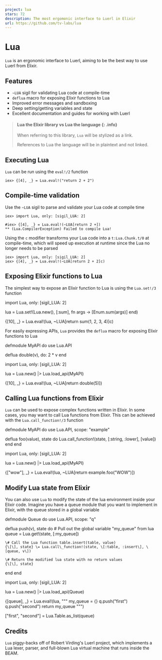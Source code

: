 ```yaml
---
project: lua
stars: 72
description: The most ergomonic interface to Luerl in Elixir
url: https://github.com/tv-labs/lua
---
```


Lua
===

`Lua` is an ergonomic interface to Luerl, aiming to be the best way to use Luerl from Elixir.

Features
--------

-   `~LUA` sigil for validating Lua code at compile-time
-   `deflua` macro for exposing Elixir functions to Lua
-   Improved error messages and sandboxing
-   Deep setting/getting variables and state
-   Excellent documentation and guides for working with Luerl

> #### Lua the Elixir library vs Lua the language {: .info}
> 
> When referring to this library, `Lua` will be stylized as a link.
> 
> References to Lua the language will be in plaintext and not linked.

Executing Lua
-------------

`Lua` can be run using the `eval!/2` function

```
iex> {[4], _} = Lua.eval!("return 2 + 2")
```

Compile-time validation
-----------------------

Use the `~LUA` sigil to parse and validate your Lua code at compile time

```
iex> import Lua, only: [sigil_LUA: 2]

#iex> {[4], _} = Lua.eval!(~LUA[return 2 +])
** (Lua.CompilerException) Failed to compile Lua!
```

Using the `c` modifier transforms your Lua code into a `t:Lua.Chunk.t/0` at compile-time, which will speed up execution at runtime since the Lua no longer needs to be parsed

```
iex> import Lua, only: [sigil_LUA: 2]
iex> {[4], _} = Lua.eval!(~LUA[return 2 + 2]c)
```

Exposing Elixir functions to Lua
--------------------------------

The simplest way to expose an Elixir function to Lua is using the `Lua.set!/3` function

import Lua, only: \[sigil\_LUA: 2\]

lua \= 
  Lua.set!(Lua.new(), \[:sum\], fn args \->
    \[Enum.sum(args)\]
  end)

{\[10\], \_} \= Lua.eval!(lua, ~LUA\[return sum(1, 2, 3, 4)\]c)

For easily expressing APIs, `Lua` provides the `deflua` macro for exposing Elixir functions to Lua

defmodule MyAPI do
  use Lua.API
      
  deflua double(v), do: 2 \* v
end

import Lua, only: \[sigil\_LUA: 2\]
    
lua \= Lua.new() |> Lua.load\_api(MyAPI)

{\[10\], \_} \= Lua.eval!(lua, ~LUA\[return double(5)\])

Calling Lua functions from Elixir
---------------------------------

`Lua` can be used to expose complex functions written in Elixir. In some cases, you may want to call Lua functions from Elixir. This can be achieved with the `Lua.call_function!/3` function

defmodule MyAPI do
  use Lua.API, scope: "example"

  deflua foo(value), state do
    Lua.call\_function!(state, \[:string, :lower\], \[value\])
  end
end

import Lua, only: \[sigil\_LUA: 2\]

lua \= Lua.new() |> Lua.load\_api(MyAPI)

{\["wow"\], \_} \= Lua.eval!(lua, ~LUA\[return example.foo("WOW")\])

Modify Lua state from Elixir
----------------------------

You can also use `Lua` to modify the state of the lua environment inside your Elixir code. Imagine you have a queue module that you want to implement in Elixir, with the queue stored in a global variable

defmodule Queue do
  use Lua.API, scope: "q"
  
  deflua push(v), state do
    \# Pull out the global variable "my\_queue" from lua
    queue \= Lua.get!(state, \[:my\_queue\])
    
    \# Call the Lua function table.insert(table, value)
    {\[\], state} \= Lua.call\_function!(state, \[:table, :insert\], \[queue, v\])
    
    \# Return the modified lua state with no return values
    {\[\], state}
  end
end

import Lua, only: \[sigil\_LUA: 2\]

lua \= Lua.new() |> Lua.load\_api(Queue)

{\[queue\], \_} \=
  Lua.eval!(lua, """
  my\_queue = {}
  q.push("first")
  q.push("second")
  return my\_queue
  """)
  
\["first", "second"\] \= Lua.Table.as\_list(queue)

Credits
-------

`Lua` piggy-backs off of Robert Virding's Luerl project, which implements a Lua lexer, parser, and full-blown Lua virtual machine that runs inside the BEAM.
